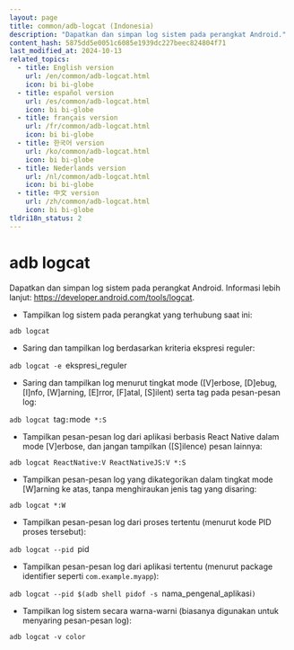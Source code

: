 ```yaml
---
layout: page
title: common/adb-logcat (Indonesia)
description: "Dapatkan dan simpan log sistem pada perangkat Android."
content_hash: 5875dd5e0051c6085e1939dc227beec824804f71
last_modified_at: 2024-10-13
related_topics:
  - title: English version
    url: /en/common/adb-logcat.html
    icon: bi bi-globe
  - title: español version
    url: /es/common/adb-logcat.html
    icon: bi bi-globe
  - title: français version
    url: /fr/common/adb-logcat.html
    icon: bi bi-globe
  - title: 한국어 version
    url: /ko/common/adb-logcat.html
    icon: bi bi-globe
  - title: Nederlands version
    url: /nl/common/adb-logcat.html
    icon: bi bi-globe
  - title: 中文 version
    url: /zh/common/adb-logcat.html
    icon: bi bi-globe
tldri18n_status: 2
---
```

# adb logcat

Dapatkan dan simpan log sistem pada perangkat Android.
Informasi lebih lanjut: <https://developer.android.com/tools/logcat>.

- Tampilkan log sistem pada perangkat yang terhubung saat ini:

`adb logcat`

- Saring dan tampilkan log berdasarkan kriteria ekspresi reguler:

`adb logcat -e `<span class="tldr-var badge badge-pill bg-dark-lm bg-white-dm text-white-lm text-dark-dm font-weight-bold">ekspresi_reguler</span>

- Saring dan tampilkan log menurut tingkat mode ([V]erbose, [D]ebug, [I]nfo, [W]arning, [E]rror, [F]atal, [S]ilent) serta tag pada pesan-pesan log:

`adb logcat `<span class="tldr-var badge badge-pill bg-dark-lm bg-white-dm text-white-lm text-dark-dm font-weight-bold">tag</span>`:`<span class="tldr-var badge badge-pill bg-dark-lm bg-white-dm text-white-lm text-dark-dm font-weight-bold">mode</span>` *:S`

- Tampilkan pesan-pesan log dari aplikasi berbasis React Native dalam mode [V]erbose, dan jangan tampilkan ([S]ilence) pesan lainnya:

`adb logcat ReactNative:V ReactNativeJS:V *:S`

- Tampilkan pesan-pesan log yang dikategorikan dalam tingkat mode [W]arning ke atas, tanpa menghiraukan jenis tag yang disaring:

`adb logcat *:W`

- Tampilkan pesan-pesan log dari proses tertentu (menurut kode PID proses tersebut):

`adb logcat --pid `<span class="tldr-var badge badge-pill bg-dark-lm bg-white-dm text-white-lm text-dark-dm font-weight-bold">pid</span>

- Tampilkan pesan-pesan log dari aplikasi tertentu (menurut package identifier seperti `com.example.myapp`):

`adb logcat --pid $(adb shell pidof -s `<span class="tldr-var badge badge-pill bg-dark-lm bg-white-dm text-white-lm text-dark-dm font-weight-bold">nama_pengenal_aplikasi</span>`)`

- Tampilkan log sistem secara warna-warni (biasanya digunakan untuk menyaring pesan-pesan log):

`adb logcat -v color`
